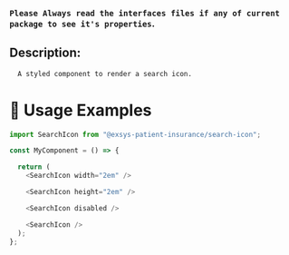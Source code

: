 ### `Please Always read the interfaces files if any of current package to see it's properties`.

## Description:

```sh
  A styled component to render a search icon.
```

# 🔨 Usage Examples

```typescript
import SearchIcon from "@exsys-patient-insurance/search-icon";

const MyComponent = () => {

  return (
    <SearchIcon width="2em" />

    <SearchIcon height="2em" />

    <SearchIcon disabled />

    <SearchIcon />
  );
};
```
